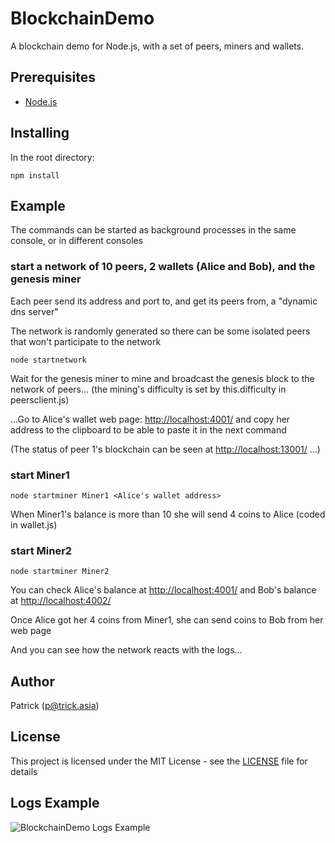 # BlockchainDemo
A blockchain demo for Node.js, with a set of peers, miners and wallets. 

## Prerequisites

* [Node.js](https://nodejs.org)

## Installing

In the root directory:

```
npm install
```
## Example

The commands can be started as background processes in the same console, or in different consoles 

### start a network of 10 peers, 2 wallets (Alice and Bob), and the genesis miner

Each peer send its address and port to, and get its peers from, a "dynamic dns server" 

The network is randomly generated so there can be some isolated peers that won't participate to the network

```
node startnetwork
```
Wait for the genesis miner to mine and broadcast the genesis block to the network of peers... (the mining's difficulty is set by this.difficulty in peersclient.js)

...Go to Alice's wallet web page: [http://localhost:4001/](http://localhost:4001/) and copy her address to the clipboard to be able to paste it in the next command

(The status of peer 1's blockchain can be seen at [http://localhost:13001/](http://localhost:13001/) ...)

### start Miner1

```
node startminer Miner1 <Alice's wallet address>
```
When Miner1's balance is more than 10 she will send 4 coins to Alice (coded in wallet.js)

### start Miner2

```
node startminer Miner2
```
You can check Alice's balance at [http://localhost:4001/](http://localhost:4001/) and Bob's balance at [http://localhost:4002/](http://localhost:4002/)

Once Alice got her 4 coins from Miner1, she can send coins to Bob from her web page

And you can see how the network reacts with the logs...

## Author

Patrick (p@trick.asia)

## License

This project is licensed under the MIT License - see the [LICENSE](LICENSE) file for details

## Logs Example

![BlockchainDemo Logs Example](https://patrickasia.github.io/BlockchainDemo/img/logs.png)

